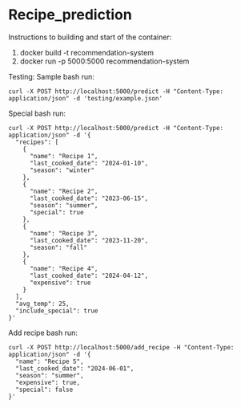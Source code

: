 # Recipe_prediction


Instructions to building and start of the container:
  1. docker build -t recommendation-system
  2. docker run -p 5000:5000 recommendation-system

Testing:
Sample bash run:
```
curl -X POST http://localhost:5000/predict -H "Content-Type: application/json" -d 'testing/example.json'
```

Special bash run:
```
curl -X POST http://localhost:5000/predict -H "Content-Type: application/json" -d '{
  "recipes": [
    {
      "name": "Recipe 1",
      "last_cooked_date": "2024-01-10",
      "season": "winter"
    },
    {
      "name": "Recipe 2",
      "last_cooked_date": "2023-06-15",
      "season": "summer",
      "special": true
    },
    {
      "name": "Recipe 3",
      "last_cooked_date": "2023-11-20",
      "season": "fall"
    },
    {
      "name": "Recipe 4",
      "last_cooked_date": "2024-04-12",
      "expensive": true
    }
  ],
  "avg_temp": 25,
  "include_special": true
}'

```

Add recipe bash run:
```
curl -X POST http://localhost:5000/add_recipe -H "Content-Type: application/json" -d '{
  "name": "Recipe 5",
  "last_cooked_date": "2024-06-01",
  "season": "summer",
  "expensive": true,
  "special": false
}'
```

